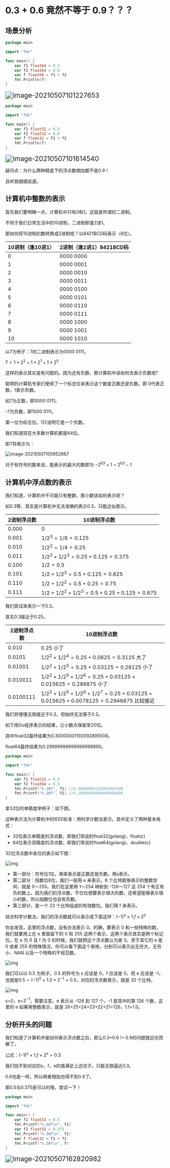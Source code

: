 # 0.3 + 0.6 竟然不等于 0.9？？？

## 场景分析

```go
package main

import "fmt"

func main() {
	var f1 float64 = 0.3
	var f2 float64 = 0.6
	var f float64 = f1 + f2
	fmt.Println(f)
}
```

<img src="http://picture.nj-jay.com/image-20210507101227653.png" alt="image-20210507101227653" style="zoom:150%;" />

```go
package main

import "fmt"

func main() {
	var f1 float32 = 0.3
	var f2 float32 = 0.6
	var f float32 = f1 + f2
	fmt.Println(f)
}
```

<img src="http://picture.nj-jay.com/image-20210507101614540.png" alt="image-20210507101614540" style="zoom:150%;" />

疑问点：为什么两种精度下的浮点数相加都不是0.9！

且听我细细说道。

## 计算机中整数的表示

首先我们要明确一点，计算机中只有0和1。这就是所谓的二进制。

不同于我们日常生活中的10进制，二进制即逢2进1。

那如何将10进制的数转换成2进制呢？以8421BCD码表示（8位）。

| 10进制（逢10进1） | 2进制（逢2进1）8421BCD码 |
| ----------------- | ------------------------ |
| 0                 | 0000 0000                |
| 1                 | 0000 0001                |
| 2                 | 0000 0010                |
| 3                 | 0000 0011                |
| 4                 | 0000 0100                |
| 5                 | 0000 0101                |
| 6                 | 0000 0110                |
| 7                 | 0000 0111                |
| 8                 | 0000 1000                |
| 9                 | 0000 1001                |
| 10                | 0000 1010                |

以7为例子：7的二进制表示为0000 0111。

$7 = 1 * 2 ^2 + 1 * 2^1 + 1 * 2 ^0$

这样的表示其实是有问题的。因为还有负数，那计算机中该如何去表示负数呢?

聪明的计算机专家们使用了一个标志位来表示这个数是正数还是负数。即 0代表正数，1表示负数。

如7为正数，即0000 0111。

-7为负数，即1000 0111。

第一位为标志位，1只说明它是一个负数。

我们知道现在大多数计算机都是64位。

即7将表示为：

![image-20210507105952867](http://picture.nj-jay.com/image-20210507105952867.png)

对于有符号的数来说，能表示的最大的数即为 $-2^{63}+1$ ~  $2^{63}-1$

## 计算机中浮点数的表示

我们知道，计算机中不可能只有整数，那小数该如何表示呢？

如0.3等，其实是计算机中无法准确的表示0.3，只能近似表示。

| 2进制浮点数 | 10进制浮点数                           |
| ----------- | -------------------------------------- |
| 0.000       | 0                                      |
| 0.001       | $1/2^3=1/8=0.125$                      |
| 0.010       | $1/2^2=1/4=0.25$                       |
| 0.011       | $1/2^2+1/2^3=0.25+0.125=0.375$         |
| 0.100       | $1/2=0.5$                              |
| 0.101       | $1/2+1/2^3=0.5+0.125=0.625$            |
| 0.110       | $1/2+1/2^2=0.5+0.25=0.75$              |
| 0.111       | $1/2+1/2^2+1/2^3=0.5+0.25+0.125=0.875$ |

我们尝试来表示一下0.3。

首先0.3接近于0.25。

| 2进制浮点数 | 10进制浮点数                                                 |
| ----------- | ------------------------------------------------------------ |
| 0.010       | 0.25  小了                                                   |
| 0.0101      | $1/2^2+1/2^4=0.25+0.0625=0.3125$    大了                     |
| 0.01001     | $1/2^2+1/2^5=0.25+0.03125=0.28125$ 小了                      |
| 0.010011    | $1/2^2+1/2^5+1/2^6=0.25+0.03125+0.015625=0.286875$ 小了      |
| 0.0100111   | $1/2^2+1/2^5+1/2^6+1/2^7=0.25+0.03125+0.015625+0.0078125=0.2946875$ 比较接近 |

我们将慢慢无限接近于0.3，但始终无法等于0.3。

如下用Go程序表示的结果，让小数点保留至20位。

其中float32最终结果为0.30000001192092895508。

float64最终结果为0.29999999999999998890。

```go
package main

import "fmt"

func main() {
	var f1 float32 = 0.3
    var f2 float64 = 0.3
	fmt.Printf("%.20f", f1) //0.30000001192092895508
    fmt.Printf("%.20f", f2) //0.29999999999999998890
}
```

拿32位的单精度举例子：如下图。

这种表示法为计算机中的IEEE标准：用科学计数法表示。其中定义了两种基本格式：

* 32位表示单精度的浮点数，即我们常说的float32(golang)，float(c)
* 64位表示双精度的浮点数，即我们常说的float64(golang)，double(c)

32位浮点数中各位的表示如下图：

![img](http://picture.nj-jay.com/914b71bf1d85fb6ed76e1135f39b6941.jpg)

* 第一部分：符号位1位，用来表示是正数还是负数。用s表示。
* 第二部分：指数位8位，我们一般用 e 来表示。8 个比特能够表示的整数空间，就是 0～255。我们在这里用 1～254 映射到 -126～127 这 254 个有正有负的数上。因为我们的浮点数，不仅仅想要表示很大的数，还希望能够表示很小的数，所以指数位也会有负数。
* 第三部分，是一个 23 个比特组成的有效数位。我们用 f 来表示。

综合科学计数法，我们的浮点数就可以表示成下面这样：$(-1)^s \times 1.f \times 2^e$

你会发现，这里的浮点数，没有办法表示 0。的确，要表示 0 和一些特殊的数，我们就要用上在 e 里面留下的 0 和 255 这两个表示，这两个表示其实是两个标记位。在 e 为 0 且 f 为 0 的时候，我们就把这个浮点数认为是 0。至于其它的 e 是 0 或者 255 的特殊情况，你可以看下面这个表格，分别可以表示出无穷大、无穷小、NAN 以及一个特殊的不规范数。

![img](http://picture.nj-jay.com/f922249a89667c4d10239eb8840dc94c.jpg)

我们可以以 0.5 为例子。0.5 的符号为 s 应该是 0，f 应该是 0，而 e 应该是 -1，也就是$0.5=(−1)^0×1.0×2^{−1}=0.5$，对应的浮点数表示，就是 32 个比特。

![img](http://picture.nj-jay.com/5168fce3f313f4fc0b600ce5d1805c50.jpeg)

s=0，e=$2^{−1}$，需要注意，e 表示从 -126 到 127 个，-1 是其中的第 126 个数，这里的 e 如果用整数表示，就是 26+25+24+23+22+21=126，1.f=1.0。

## 分析开头的问题

我们知道了计算机中是如何表示浮点数之后，那么0.3+0.6 != 0.9的问题就迎刃而解了。

公式：$(-1)^s \times 1.f \times 2^e = 0.3$

我们找不到对应的s，f，e的值满足上述式子。只能无限逼近0.3。

0.6也是一样，所以两者相加也得不到0.9了。

那0.5与0.375是可以的哦，尝试一下！

```go
package main

import "fmt"

func main() {
	var f1 float32 = 0.5
	fmt.Printf("%.50f\n", f1)
	var f2 float32 = 0.375
	fmt.Printf("%.50f\n", f2)
	var f float32 = f1 + f2
	fmt.Printf("%.50f\n", f)
}
```

<img src="http://picture.nj-jay.com/image-20210507162820982.png" alt="image-20210507162820982" style="zoom:150%;" />

